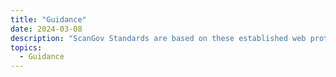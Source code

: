 ```yaml
---
title: "Guidance"
date: 2024-03-08
description: "ScanGov Standards are based on these established web protocol, guidelines and best practices."
topics:
  - Guidance
---
```

